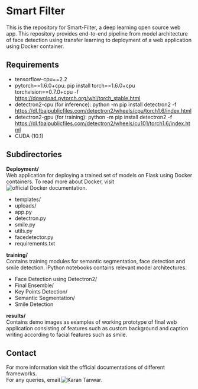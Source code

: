 # Smart Filter

This is the repository for Smart-Filter, a deep learning open source web app. This repository provides end-to-end pipeline from model architecture of face detection using transfer learning to deployment of a web application using Docker container.

## Requirements
- tensorflow-cpu==2.2
- pytorch==1.6.0+cpu: pip install torch==1.6.0+cpu torchvision==0.7.0+cpu -f https://download.pytorch.org/whl/torch_stable.html
- detectron2-cpu (for inference): python -m pip install detectron2 -f https://dl.fbaipublicfiles.com/detectron2/wheels/cpu/torch1.6/index.html
- detectron2-gpu (for training): python -m pip install detectron2 -f https://dl.fbaipublicfiles.com/detectron2/wheels/cu101/torch1.6/index.html
- CUDA (10.1)

## Subdirectories

**Deployment/**  
Web application for deploying a trained set of models on Flask using Docker containers. To read more about Docker, visit ![official Docker documentation](https://docs.docker.com/).
  - templates/
  - uploads/
  - app.py
  - detectron.py
  - smile.py
  - utils.py
  - facedetector.py
  - requirements.txt

**training/**  
Contains training modules for semantic segmentation, face detection and smile detection. iPython notebooks contains relevant model architectures.
  - Face Detection using Detectron2/
  - Final Ensemble/
  - Key Points Detection/
  - Semantic Segmentation/
  - Smile Detection

**results/**  
Contains demo images as examples of working prototype of final web application consisting of features such as custom background and caption writing according to facial features such as smile.

## Contact  
For more information visit the official documentations of different frameworks.  
For any queries, email ![Karan Tanwar](mailto://tkaran.iitd@gmail.com).
